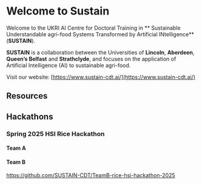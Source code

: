 # Welcome to Sustain

Welcome to the UKRI AI Centre for Doctoral Training in ** Sustainable Understandable agri-food Systems Transformed by Artificial INtelligence** (**SUSTAIN**).

**SUSTAIN** is a collaboration between the Universities of **Lincoln**, **Aberdeen**, **Queen’s Belfast** and **Strathclyde**, and focuses on the application of Artificial Intelligence (AI) to sustainable agri-food.

Visit our website: [https://www.sustain-cdt.ai/](https://www.sustain-cdt.ai/)



## Resources


## Hackathons

### Spring 2025 HSI Rice Hackathon


#### Team A

#### Team B
https://github.com/SUSTAIN-CDT/TeamB-rice-hsi-hackathon-2025
